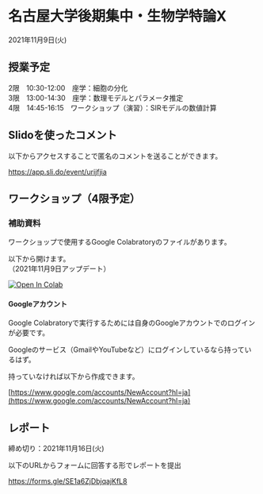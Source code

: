 # 名古屋大学後期集中・生物学特論X

2021年11月9日(火)

## 授業予定

2限　10:30-12:00　座学：細胞の分化  
3限　13:00-14:30　座学：数理モデルとパラメータ推定  
4限　14:45-16:15　ワークショップ（演習）：SIRモデルの数値計算


## Slidoを使ったコメント

以下からアクセスすることで匿名のコメントを送ることができます。

https://app.sli.do/event/urijfjia

## ワークショップ（4限予定）

### 補助資料

ワークショップで使用するGoogle Colabratoryのファイルがあります。

以下から開けます。  
（2021年11月9日アップデート）

[![Open In Colab](https://colab.research.google.com/assets/colab-badge.svg)](https://colab.research.google.com/github/iwanaminami/tokuronX2021/blob/main/SIR_update.ipynb)


#### Googleアカウント

Google Colabratoryで実行するためには自身のGoogleアカウントでのログインが必要です。

Googleのサービス（GmailやYouTubeなど）にログインしているなら持っているはず。

持っていなければ以下から作成できます。

[https://www.google.com/accounts/NewAccount?hl=ja](https://www.google.com/accounts/NewAccount?hl=ja)

## レポート

締め切り：2021年11月16日(火)

以下のURLからフォームに回答する形でレポートを提出

https://forms.gle/SE1a6ZjDbjqajKfL8
